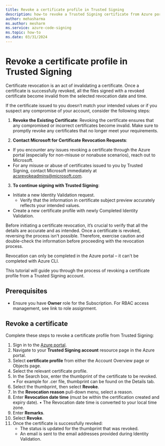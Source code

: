 ```yaml
---
title: Revoke a certificate profile in Trusted Signing 
description: how-to revoke a Trusted Signing certificate from Azure portal. 
author: mehasharma 
ms.author: mesharm 
ms.service: azure-code-signing 
ms.topic: how-to 
ms.date: 03/31/2024 
---
```




# Revoke a certificate profile in Trusted Signing

Certificate revocation is an act of invalidating a certificate. Once a certificate is successfully revoked, all the files signed with a revoked certificate become invalid from the selected revocation date and time. 

If the certificate issued to you doesn’t match your intended values or if you suspect any compromise of your account, consider the following steps:

1. **Revoke the Existing Certificate**:
Revoking the certificate ensures that any compromised or incorrect certificates become invalid.
Make sure to promptly revoke any certificates that no longer meet your requirements.

2. **Contact Microsoft for Certificate Revocation Requests**:
- If you encounter any issues revoking a certificate through the Azure portal (especially for non-misuse or nonabuse scenarios), reach out to Microsoft.
- For any misuse or abuse of certificates issued to you by Trusted Signing, contact Microsoft immediately at acsrevokeadmins@microsoft.com.

3. **To continue signing with Trusted Signing**:
- Initiate a new Identity Validation request.
    - Verify that the information in certificate subject preview accurately reflects your intended values. 
- Create a new certificate profile with newly Completed Identity Validation.


Before initiating a certificate revocation, it’s crucial to verify that all the details are accurate and as intended. Once a certificate is revoked, reversing the process isn't possible. Therefore, exercise caution and double-check the information before proceeding with the revocation process. 

Revocation can only be completed in the Azure portal – it can't be completed with Azure CLI.

This tutorial will guide you through the process of revoking a certificate profile from a Trusted Signing account.

## Prerequisites
- Ensure you have **Owner** role for the Subscription. For RBAC access management, see link to role assignment. 

## Revoke a certificate

Complete these steps to revoke a certificate profile from Trusted Signing:

1.	Sign in to the [Azure portal](https://portal.azure.com/).
2.	Navigate to your **Trusted Signing account** resource page in the Azure portal.
3.	Select **certificate profile** from either the Account Overview page or Objects page. 
4.	Select the relevant certificate profile.
5.	In the Search box, enter the thumbprint of the certificate to be revoked.  
•	For example for .cer file, thumbprint can be found on the Details tab. 
6.	Select the thumbprint, then select **Revoke**. 
7.	In the **Revocation reason** pull-down menu, select a reason.
8.	Enter **Revocation date time** (must be within the certification created and expiry date).
•	 The Revocation date time is converted to your local time zone.
9.	Enter **Remarks**.
10.	Select **Revoke**.
11.	Once the certificate is successfully revoked:
    - The status is updated for the thumbprint that was revoked.
    - An email is sent to the email addresses provided during Identity Validation. 
    